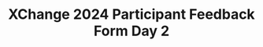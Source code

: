 ---
title: XChange 2024 Participant Feedback Form Day 2
redirect_to: https://docs.google.com/forms/d/e/1FAIpQLScOmibZO_I3zaZDSguIEYybKMBAXDucD1tQLQPPm7e16A2LVQ/viewform?usp=sf_link
redirect_from: 
  - /XC24ParticipantEvalsDay2
  - /xc24participantevalsday2
---